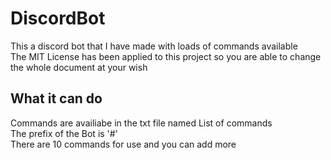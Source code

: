 # DiscordBot

This a discord bot that I have made with loads of commands available  
The MIT License has been applied to this project so you are able to change the whole document at your wish  

## What it can do

Commands are availiabe in the txt file named List of commands  
The prefix of the Bot is '#'  
There are 10 commands for use and you can add more